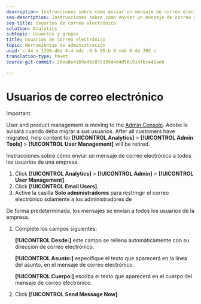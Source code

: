```yaml
---
description: Instrucciones sobre cómo enviar un mensaje de correo electrónico a todos los usuarios de una empresa.
seo-description: Instrucciones sobre cómo enviar un mensaje de correo electrónico a todos los usuarios de una empresa.
seo-title: Usuarios de correo electrónico
solution: Analytics
subtopic: Usuarios y grupos
title: Usuarios de correo electrónico
topic: Herramientas de administración
uuid: c 44 a 1398-dba 4-4 edc -9 b 90-b 0 ceb 9 da 395 c
translation-type: tm+mt
source-git-commit: 26ea8e41b9a45c87c339d4d4d56c914fbc44bae8

---
```



# Usuarios de correo electrónico

>[!IMPORTANT]
>
>User and product management is moving to the [Admin Console](https://helpx.adobe.com/enterprise/using/admin-console.html). Adobe le avisará cuando deba migrar a sus usuarios. After all customers have migrated, help content for **[!UICONTROL Analytics]** &gt; **[!UICONTROL Admin Tools]** &gt; **[!UICONTROL User Management]** will be retired.

Instrucciones sobre cómo enviar un mensaje de correo electrónico a todos los usuarios de una empresa.

1. Click **[!UICONTROL Analytics]** &gt; **[!UICONTROL Admin]** &gt; **[!UICONTROL User Management]**.
1. Click **[!UICONTROL Email Users]**.
1.  Active la casilla **Solo administradores** para restringir el correo electrónico solamente a los administradores de 

   De forma predeterminada, los mensajes se envían a todos los usuarios de la empresa.
1. Complete los campos siguientes:

   **[!UICONTROL Desde:]** este campo se rellena automáticamente con su dirección de correo electrónico.

   **[!UICONTROL Asunto:]** especifique el texto que aparecerá en la línea del asunto, en el mensaje de correo electrónico.

   **[!UICONTROL Cuerpo:]** escriba el texto que aparecerá en el cuerpo del mensaje de correo electrónico.
1. Click **[!UICONTROL Send Message Now]**.

